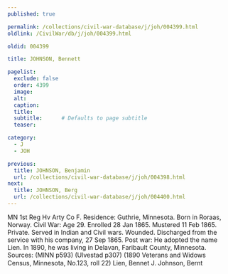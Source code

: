 ```yaml
---
published: true

permalink: /collections/civil-war-database/j/joh/004399.html
oldlink: /CivilWar/db/j/joh/004399.html

oldid: 004399

title: JOHNSON, Bennett

pagelist:
  exclude: false
  order: 4399
  image: 
  alt:
  caption:
  title:
  subtitle:      # Defaults to page subtitle
  teaser:

category: 
  - J 
  - JOH

previous:
  title: JOHNSON, Benjamin
  url: /collections/civil-war-database/j/joh/004398.html  
next:
  title: JOHNSON, Berg
  url: /collections/civil-war-database/j/joh/004400.html   
---
```

MN 1st Reg Hv Arty Co F. Residence: Guthrie, Minnesota. Born in Roraas, Norway. Civil War: Age 29. Enrolled 28 Jan 1865. Mustered 11 Feb 1865. Private. Served in Indian and Civil wars. Wounded. Discharged from the service with his company, 27 Sep 1865. Post war: He adopted the name Lien. In 1890, he was living in Delavan, Faribault County, Minnesota. Sources: (MINN p593) (Ulvestad p307) (1890 Veterans and Widows Census, Minnesota, No.123, roll 22) &#147;Lien, Bennet J.&#148; &#147;Johnson, Bernt&#148;